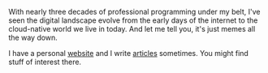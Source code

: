 With nearly three decades of professional programming under my belt, I've seen the digital landscape evolve from the early days of the internet to the cloud-native world we live in today. And let me tell you, it's just memes all the way down.

I have a personal [website](https://nakedible.org) and I write [articles](https://nakedible.org/articles) sometimes. You might find stuff of interest there.
